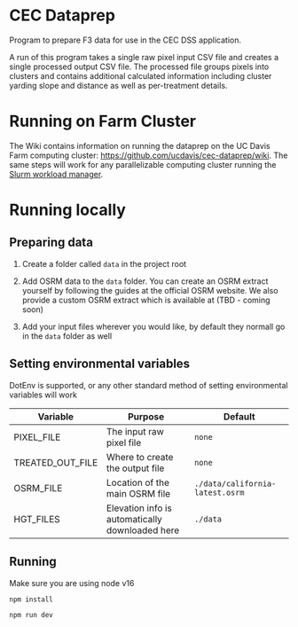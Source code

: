 # CEC Dataprep

Program to prepare F3 data for use in the CEC DSS application.

A run of this program takes a single raw pixel input CSV file and creates a single processed output CSV file.  The processed file groups pixels into clusters and contains additional calculated information including cluster yarding slope and distance as well as per-treatment details.

# Running on Farm Cluster

The Wiki contains information on running the dataprep on the UC Davis Farm computing cluster: https://github.com/ucdavis/cec-dataprep/wiki.  The same steps will work for any parallelizable computing cluster running the [Slurm workload manager](https://slurm.schedmd.com/overview.html).

# Running locally

## Preparing data

1. Create a folder called `data` in the project root

1. Add OSRM data to the `data` folder. You can create an OSRM extract yourself by following the guides at the official OSRM website. We also provide a custom OSRM extract which is available at (TBD - coming soon)

1. Add your input files wherever you would like, by default they normall go in the `data` folder as well

## Setting environmental variables

DotEnv is supported, or any other standard method of setting environmental variables will work

Variable | Purpose | Default
--- | --- | ---
PIXEL_FILE | The input raw pixel file | `none`
TREATED_OUT_FILE | Where to create the output file | `none`
OSRM_FILE | Location of the main OSRM file | `./data/california-latest.osrm`
HGT_FILES | Elevation info is automatically downloaded here | `./data`

## Running

Make sure you are using node v16

`npm install`

`npm run dev`


